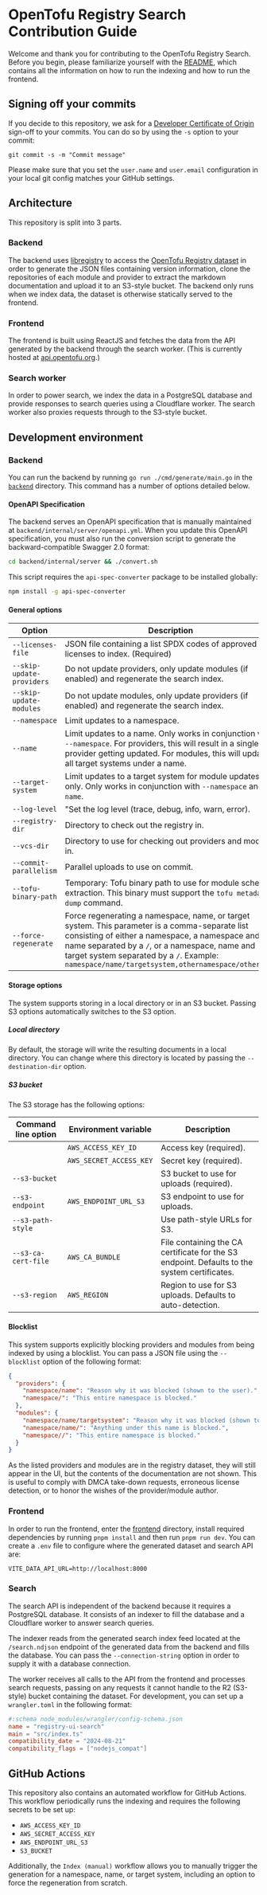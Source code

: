 # OpenTofu Registry Search Contribution Guide

Welcome and thank you for contributing to the OpenTofu Registry Search. Before you begin, please familiarize yourself with the [README](README.md), which contains all the information on how to run the indexing and how to run the frontend.

## Signing off your commits

If you decide to this repository, we ask for a [Developer Certificate of Origin](https://developercertificate.org/) sign-off to your commits. You can do so by using the `-s` option to your commit:

```
git commit -s -m "Commit message"
```

Please make sure that you set the `user.name` and `user.email` configuration in your local git config matches your GitHub settings.

## Architecture

This repository is split into 3 parts.

### Backend

The backend uses [libregistry](https://github.com/opentofu/libregistry) to access the [OpenTofu Registry dataset](https://github.com/opentofu/registry) in order to generate the JSON files containing version information, clone the repositories of each module and provider to extract the markdown documentation and upload it to an S3-style bucket. The backend only runs when we index data, the dataset is otherwise statically served to the frontend.

### Frontend

The frontend is built using ReactJS and fetches the data from the API generated by the backend through the search worker. (This is currently hosted at [api.opentofu.org](https://api.opentofu.org/).)

### Search worker

In order to power search, we index the data in a PostgreSQL database and provide responses to search queries using a Cloudflare worker. The search worker also proxies requests through to the S3-style bucket.

## Development environment

### Backend

You can run the backend by running `go run ./cmd/generate/main.go` in the [`backend`](backend) directory. This command
has a number of options detailed below.

#### OpenAPI Specification

The backend serves an OpenAPI specification that is manually maintained at `backend/internal/server/openapi.yml`. When you update this OpenAPI specification, you must also run the conversion script to generate the backward-compatible Swagger 2.0 format:

```bash
cd backend/internal/server && ./convert.sh
```

This script requires the `api-spec-converter` package to be installed globally:

```bash
npm install -g api-spec-converter
```

#### General options

| Option                    | Description                                                                                                                                                                                                                                                                                             |
|---------------------------|---------------------------------------------------------------------------------------------------------------------------------------------------------------------------------------------------------------------------------------------------------------------------------------------------------|
| `--licenses-file`         | JSON file containing a list SPDX codes of approved licenses to index. (Required)                                                                                                                                                                                                                        |                                                                                                                                                                                                                       |
| `--skip-update-providers` | Do not update providers, only update modules (if enabled) and regenerate the search index.                                                                                                                                                                                                              |
| `--skip-update-modules`   | Do not update modules, only update providers (if enabled) and regenerate the search index.                                                                                                                                                                                                              |
| `--namespace`             | Limit updates to a namespace.                                                                                                                                                                                                                                                                           |
| `--name`                  | Limit updates to a name. Only works in conjunction with `--namespace`. For providers, this will result in a single provider getting updated. For modules, this will update all target systems under a name.                                                                                             |
| `--target-system`         | Limit updates to a target system for module updates only. Only works in conjunction with `--namespace` and `--name`.                                                                                                                                                                                    |
| `--log-level`             | "Set the log level (trace, debug, info, warn, error).                                                                                                                                                                                                                                                   |
| `--registry-dir`          | Directory to check out the registry in.                                                                                                                                                                                                                                                                 |
| `--vcs-dir`               | Directory to use for checking out providers and modules in.                                                                                                                                                                                                                                             |
| `--commit-parallelism`    | Parallel uploads to use on commit.                                                                                                                                                                                                                                                                      |
| `--tofu-binary-path`      | Temporary: Tofu binary path to use for module schema extraction. This binary must support the `tofu metadata dump` command.                                                                                                                                                                             |
| `--force-regenerate`      | Force regenerating a namespace, name, or target system. This parameter is a comma-separate list consisting of either a namespace, a namespace and a name separated by a `/`, or a namespace, name and target system separated by a `/`. Example: `namespace/name/targetsystem,othernamespace/othername` |

#### Storage options

The system supports storing in a local directory or in an S3 bucket. Passing S3 options automatically switches to the
S3 option.

##### Local directory

By default, the storage will write the resulting documents in a local directory. You can change where this directory
is located by passing the `--destination-dir` option.

##### S3 bucket

The S3 storage has the following options:

| Command line option | Environment variable    | Description                                                                                  |
|---------------------|-------------------------|----------------------------------------------------------------------------------------------|
|                     | `AWS_ACCESS_KEY_ID`     | Access key (required).                                                                       |
|                     | `AWS_SECRET_ACCESS_KEY` | Secret key (required).                                                                       |
| `--s3-bucket`       |                         | S3 bucket to use for uploads (required).                                                     |
| `--s3-endpoint`     | `AWS_ENDPOINT_URL_S3`   | S3 endpoint to use for uploads.                                                              |
| `--s3-path-style`   |                         | Use path-style URLs for S3.                                                                  |
| `--s3-ca-cert-file` | `AWS_CA_BUNDLE`         | File containing the CA certificate for the S3 endpoint. Defaults to the system certificates. |
| `--s3-region`       | `AWS_REGION`            | Region to use for S3 uploads. Defaults to auto-detection.                                    |

#### Blocklist

This system supports explicitly blocking providers and modules from being indexed by using a blocklist. You can pass a JSON file using the `--blocklist` option of the following format:

```json
{
  "providers": {
    "namespace/name": "Reason why it was blocked (shown to the user).",
    "namespace/": "This entire namespace is blocked."
  },
  "modules": {
    "namespace/name/targetsystem": "Reason why it was blocked (shown to the user).",
    "namespace/name/": "Anything under this name is blocked.",
    "namespace//": "This entire namespace is blocked."
  }
}
```

As the listed providers and modules are in the registry dataset, they will still appear in the UI, but the contents of
the documentation are not shown. This is useful to comply with DMCA take-down requests, erroneous license detection, or
to honor the wishes of the provider/module author.

### Frontend

In order to run the frontend, enter the [frontend](frontend) directory, install required dependencies by running
`pnpm install` and then run `pnpm run dev`. You can create a `.env` file to configure where the generated dataset and
search API are:

```env
VITE_DATA_API_URL=http://localhost:8000
```

### Search

The search API is independent of the backend because it requires a PostgreSQL database. It consists of an indexer to
fill the database and a Cloudflare worker to answer search queries.

The indexer reads from the generated search index feed located at the `/search.ndjson` endpoint of the generated data
from the backend and fills the database. You can pass the `--connection-string` option in order to supply it with a
database connection.

The worker receives all calls to the API from the frontend and processes search requests, passing on any requests it
cannot handle to the R2 (S3-style) bucket containing the dataset. For development, you can set up a `wrangler.toml` in
the following format:

```toml
#:schema node_modules/wrangler/config-schema.json
name = "registry-ui-search"
main = "src/index.ts"
compatibility_date = "2024-08-21"
compatibility_flags = ["nodejs_compat"]
```

## GitHub Actions

This repository also contains an automated workflow for GitHub Actions. This workflow periodically runs the indexing and
requires the following secrets to be set up:

- `AWS_ACCESS_KEY_ID`
- `AWS_SECRET_ACCESS_KEY`
- `AWS_ENDPOINT_URL_S3`
- `S3_BUCKET`

Additionally, the `Index (manual)` workflow allows you to manually trigger the generation for a namespace, name, or
target system, including an option to force the regeneration from scratch.
